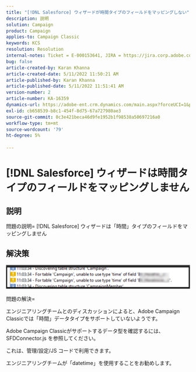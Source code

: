 ```yaml
---
title: "[!DNL Salesforce] ウィザードが時間タイプのフィールドをマッピングしない"
description: 説明
solution: Campaign
product: Campaign
applies-to: Campaign Classic
keywords: KCS
resolution: Resolution
internal-notes: Ticket = E-000153641, JIRA = https://jira.corp.adobe.com/browse/NEO-27340
bug: false
article-created-by: Karan Khanna
article-created-date: 5/11/2022 11:50:21 AM
article-published-by: Karan Khanna
article-published-date: 5/11/2022 11:51:41 AM
version-number: 2
article-number: KA-16359
dynamics-url: https://adobe-ent.crm.dynamics.com/main.aspx?forceUCI=1&pagetype=entityrecord&etn=knowledgearticle&id=ac68d686-20d1-ec11-a7b5-00224809c556
exl-id: cb658539-b8c1-454f-8d75-67a727980ae3
source-git-commit: 0c3e421beca46d9fe1952b1f98538a50697216a0
workflow-type: tm+mt
source-wordcount: '79'
ht-degree: 5%

---
```


# [!DNL Salesforce] ウィザードは時間タイプのフィールドをマッピングしません

## 説明


問題の説明= [!DNL Salesforce] ウィザードは「時間」タイプのフィールドをマッピングしません


## 解決策




![](assets/29c6e2ab-20d1-ec11-a7b5-00224809c556.png)



問題の解決=

エンジニアリングチームとのディスカッションによると、Adobe Campaign Classicでは「時間」データタイプをサポートしていないようです。

Adobe Campaign Classicがサポートするデータ型を確認するには、SFDConnector.js を参照してください。

これは、管理/設定/JS コードで利用できます。

エンジニアリングチームが「datetime」を使用することをお勧めします。
